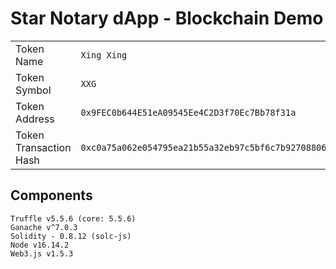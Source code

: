 # Star Notary dApp - Blockchain Demo

| | |
|-|-|
|Token Name|`Xing Xing`|
|Token Symbol|`XXG`|
|Token Address|`0x9FEC0b644E51eA09545Ee4C2D3f70Ec7Bb78f31a`|
|Token Transaction Hash|`0xc0a75a062e054795ea21b55a32eb97c5bf6c7b92708806dd8096bcf07edec461`|

## Components

```text
Truffle v5.5.6 (core: 5.5.6)
Ganache v^7.0.3
Solidity - 0.8.12 (solc-js)
Node v16.14.2
Web3.js v1.5.3
```
